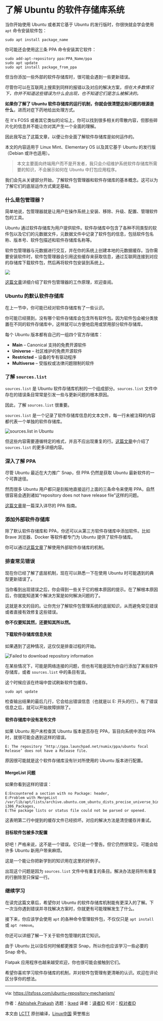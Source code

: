 [#]: subject: "Understanding Ubuntu’s Repository System"
[#]: via: "https://itsfoss.com/ubuntu-repository-mechanism/"
[#]: author: "Abhishek Prakash https://itsfoss.com/author/abhishek/"
[#]: collector: "lkxed"
[#]: translator: "HankChow"
[#]: reviewer: " "
[#]: publisher: " "
[#]: url: " "

了解 Ubuntu 的软件存储库系统
======

当你开始使用 Ubuntu 或者其它基于 Ubuntu 的发行版时，你很快就会学会使用 `apt` 命令安装软件包：

```
sudo apt install package_name
```

你可能还会使用这三条 PPA 命令安装其它软件：

```
sudo add-apt-repository ppa:PPA_Name/ppa
sudo apt update
sudo apt install package_from_ppa
```

但当你添加一些外部的软件存储库时，很可能会遇到一些更新错误。

尽管你可以在互联网上搜索到同样的报错以及对应的解决方案，_但在大多数情况下，你并不知道这些错误为什么会出现，也不知道它们是怎么被解决的。_

**如果你了解了 Ubuntu 软件存储库的运行机制，你就会很清楚这些问题的根源是什么**，进而对症下药地给出处理方式。

在 It's FOSS 或者其它类似的论坛上，你可以找到很多相关的零散内容，但那些碎片化的信息并不能让你对其产生一个全面的理解。

因此我写出了这篇文章，以便让你全面了解软件存储库是如何运作的。

本文的内容适用于 Linux Mint、Elementary OS 以及其它基于 Ubuntu 的发行版（Debian 或许也适用）。

> 本文主要面向终端用户而不是开发者，我只会介绍维护系统软件存储库所需要的知识，不会展示如何在 Ubuntu 中打包应用程序。

我们会先从关键部分开始，了解软件包管理器和软件存储库的基本概念。这可以为了解它们的底层运作方式奠定基础。

### 什么是包管理器？

简单地说，包管理器就是让用户在操作系统上安装、移除、升级、配置、管理软件包的工具。

Ubuntu 通过软件存储库为用户提供软件。软件存储库中包含了各种不同类型的软件包以及它们的元数据文件，元数据文件中记录了软件包的信息，包括软件包名称、版本号、软件包描述和软件存储库名称等。

软件包管理器与元数据进行交互，并在你的系统上创建本地的元数据缓存。当你需要安装软件时，软件包管理器会引用这些缓存来获取信息，通过互联网连接到对应的存储库下载软件包，然后再将软件包安装到系统上。

![][1]

[这篇文章](https://itsfoss.com/package-manager/)详细介绍了软件包管理器的工作原理，欢迎查阅。

### Ubuntu 的默认软件存储库

在上一节中，你可能已经对软件存储库有了一些认识。

你可能已经猜到，没有哪个软件存储库会包含所有软件包。因为软件包会被分类放置在不同的软件存储库中，这样就可以方便地启用或禁用部分软件存储库。

每个 Ubuntu 版本都有自己的一组四个官方存储库：

- **Main** – Canonical 支持的免费开源软件
- **Universe** – 社区维护的免费开源软件
- **Restricted** – 设备的专有驱动程序
- **Multiverse** – 受版权或法律问题限制的软件

### 了解 `sources.list`

`sources.list` 是 Ubuntu 软件存储库机制的一个组成部分。`sources.list` 文件中存在的错误条目常常是引发一些与更新问题的根本原因。

因此，了解 `sources.list` 很重要。

`sources.list` 是一个记录了软件存储库信息的文本文件，每一行未被注释的内容都代表一个单独的软件存储库。

![sources.list in Ubuntu][2]

但这些内容需要遵循特定的格式，并且不应出现重复的行。[这篇文章](https://itsfoss.com/sources-list-ubuntu/)中介绍了 `sources.list` 的更多详细内容。

### 深入了解 PPA

尽管 Ubuntu 最近在大力推广 Snap，但 PPA 仍然是获取 Ubuntu 最新软件的一个可靠途径。

然而很多 Ubuntu 用户都只是刻板地直接运行上面的三条命令来使用 PPA，自然很容易会遇到诸如“repository does not have release file”这样的问题。

[这篇文章](https://itsfoss.com/ppa-guide/)是一篇深入详尽的 PPA 指南。

### 添加外部软件存储库

除了默认软件存储库和 PPA，你还可以从第三方软件存储库中添加软件。比如 Brave 浏览器、Docker 等软件都专门为 Ubuntu 提供了软件存储库。

你可以通过[这篇文章](https://itsfoss.com/adding-external-repositories-ubuntu/)了解使用外部软件存储库的机制。

### 排查常见错误

现在你已经了解了底层机制，现在可以熟悉一下在使用 Ubuntu 时可能遇到的典型更新错误了。

当你看到出现错误之后，你会得到一些关于它的根本原因的提示。在了解根本原因后，你就能知道某个解决方案是如何解决问题的了。

这就是本文的目的。让你充分了解软件包管理系统的底层知识，从而避免常见错误或者直接有效修复这些错误。

**你不仅要知其然，还要知其所以然。**

#### 下载软件存储库信息失败

如果遇到了这种情况，这仅仅是排查过程的开始。

![Failed to download repository information][3]

在某些情况下，可能是网络连接的问题，但也有可能是因为你自行添加了某些软件存储库，或者 `sources.list` 中的条目有误。

这个时候应该在终端中尝试刷新软件包缓存。

```
sudo apt update
```

检查输出结果的最后几行，它会给出错误信息（也就是以 E: 开头的行）。有了错误信息之后，就可以开始故障排除了。

#### 软件存储库中没有发布文件

如果 Ubuntu 用户未检查其 Ubuntu 版本是否存在 PPA，盲目向系统中添加 PPA 时，就很可能会遇到这样的错误。

```
E: The repository ‘http://ppa.launchpad.net/numix/ppa/ubuntu focal Release’ does not have a Release file.
```

原因很可能就是这个软件存储库没有针对所使用的 Ubuntu 版本进行配置。

#### MergeList 问题

如果你看到这样的错误：

```
E:Encountered a section with no Package: header,
E:Problem with MergeList /var/lib/apt/lists/archive.ubuntu.com_ubuntu_dists_precise_universe_binary-i386_Packages,
E:The package lists or status file could not be parsed or opened.
```

这表明第二行中提到的缓存文件已经损坏。对应的解决方法是清空缓存并重试。

#### 目标软件包被多次配置

好吧！严格来说，这不是一个错误。它只是一个警告。但它仍然很常见，可能会给许多 Ubuntu 新用户带来麻烦。

这是一个能让你把新学到的知识用在这里的好例子。

出现这个问题是因为 `sources.list` 文件中有重复的条目。解决办法是将所有重复的行删除至只保留一行。

### 继续学习

在读完这篇文章后，希望你对 Ubuntu 的软件存储库机制能有更深入的了解。下一次当你遇到错误并寻找解决方案时，你就更有可能理解发生了什么。

接下来，你应该学会使用 `apt` 的各种命令管理软件包，不仅仅只是 `apt install` 或 `apt remove`。

你还可以详细了解一下关于软件包管理的其它知识。

由于 Ubuntu 比以往任何时候都更推崇 Snap，所以你也应该学习一些必要的 Snap 命令。

Flatpak 应用程序也越来越受欢迎，你也很可能会接触到它们。

希望你喜欢学习软件存储库的机制，并对软件包管理有更清晰的认识。欢迎在评论区分享你的想法。

--------------------------------------------------------------------------------

via: https://itsfoss.com/ubuntu-repository-mechanism/

作者：[Abhishek Prakash][a]
选题：[lkxed][b]
译者：[译者ID](https://github.com/译者ID)
校对：[校对者ID](https://github.com/校对者ID)

本文由 [LCTT](https://github.com/LCTT/TranslateProject) 原创编译，[Linux中国](https://linux.cn/) 荣誉推出

[a]: https://itsfoss.com/author/abhishek/
[b]: https://github.com/lkxed/
[1]: https://itsfoss.com/content/images/2023/04/image.png
[2]: https://itsfoss.com/content/images/2023/07/image-4.png
[3]: https://itsfoss.com/content/images/2023/07/failed-to-download-repository-information-1.png
